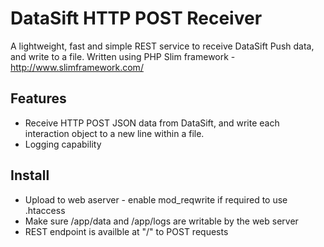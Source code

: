 # DataSift HTTP POST Receiver

A lightweight, fast and simple REST service to receive DataSift Push data, and write to a file. Written using PHP Slim framework - http://www.slimframework.com/

## Features

  * Receive HTTP POST JSON data from DataSift, and write each interaction object to a new line within a file.
  * Logging capability 

## Install

  * Upload to web aserver - enable mod_reqwrite if required to use .htaccess
  * Make sure /app/data and /app/logs are writable by the web server
  * REST endpoint is availble at "/" to POST requests
